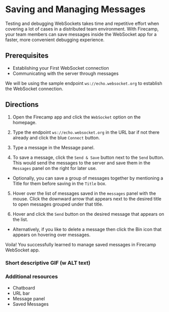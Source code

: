 # Saving and Managing Messages

Testing and debugging WebSockets takes time and repetitive effort when covering a lot of cases in a distributed team environment. With Firecamp, your team members can save messages inside the WebSocket app for a faster, more convenient debugging experience.

## Prerequisites
- Establishing your First WebSocket connection
- Communicating with the server through messages

We will be using the sample endpoint `ws://echo.websocket.org` to establish the WebSocket connection.

## Directions
1. Open the Firecamp app and click the `WebSocket` option on the homepage.

2. Type the endpoint `ws://echo.websocket.org` in the URL bar if not there already and click the blue `Connect` button.

3. Type a message in the Message panel.

4. To save a message, click the `Send & Save` button next to the `Send` button. This would send the messages to the server and save them in the `Messages` panel on the right for later use.

 - Optionally, you can save a group of messages together by mentioning a Title for them before saving in the `Title` box.

5. Hover over the list of messages saved in the `messages` panel with the mouse. Click the downward arrow that appears next to the desired title to open messages grouped under that title.

6. Hover and click the `Send` button on the desired message that appears on the list.

 - Alternatively, if you like to delete a message then click the Bin icon that appears on hovering over messages.

Voila! You successfully learned to manage saved messages in Firecamp WebSocket app.


### Short descriptive GIF (w ALT text)


### Additional resources
- Chatboard
- URL bar
- Message panel
- Saved Messages

